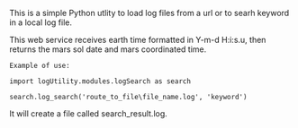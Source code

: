 This is a simple Python utlity to load log files from a url or to searh keyword in a local log file.

This web service receives earth time formatted in Y-m-d H:i:s.u, then returns the mars sol date and mars coordinated time.

`Example of use:`

```
import logUtility.modules.logSearch as search

search.log_search('route_to_file\file_name.log', 'keyword')

```
It will create a file called search_result.log.